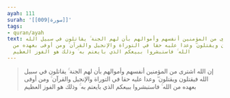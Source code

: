 ```yaml
---
ayah: 111
surah: '[[009|سورة]]'
tags:
- quran/ayah
text: إن الله اشترى من المؤمنين أنفسهم وأموالهم بأن لهم الجنة ۚ يقاتلون في سبيل الله
  فيقتلون ويقتلون ۖ وعدا عليه حقا في التوراة والإنجيل والقرآن ۚ ومن أوفى بعهده من
  الله ۚ فاستبشروا ببيعكم الذي بايعتم به ۚ وذلك هو الفوز العظيم
---
```

> إن الله اشترى من المؤمنين أنفسهم وأموالهم بأن لهم الجنة ۚ يقاتلون في سبيل الله فيقتلون ويقتلون ۖ وعدا عليه حقا في التوراة والإنجيل والقرآن ۚ ومن أوفى بعهده من الله ۚ فاستبشروا ببيعكم الذي بايعتم به ۚ وذلك هو الفوز العظيم
